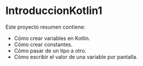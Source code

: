 # IntroduccionKotlin1

Este proyecto resumen contiene:
- Cómo crear variables en Kotlin.
- Cómo crear constantes.
- Cómo pasar de un tipo a otro.
- Cómo escribir el valor de una variable por pantalla.
